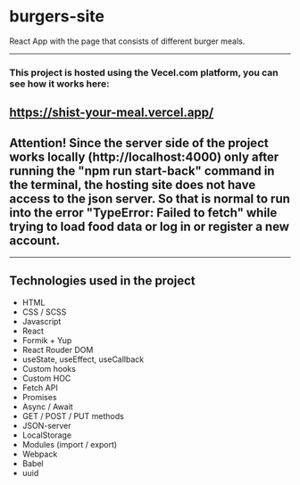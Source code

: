 # burgers-site

React App with the page that consists of different burger meals.

---

### This project is hosted using the Vecel.com platform, you can see how it works here:

## https://shist-your-meal.vercel.app/

## Attention! Since the server side of the project works locally (http://localhost:4000) only after running the "npm run start-back" command in the terminal, the hosting site does not have access to the json server. So that is normal to run into the error "TypeError: Failed to fetch" while trying to load food data or log in or register a new account.

---

## Technologies used in the project

- HTML
- CSS / SCSS
- Javascript
- React
- Formik + Yup
- React Rouder DOM
- useState, useEffect, useCallback
- Custom hooks
- Custom HOC
- Fetch API
- Promises
- Async / Await
- GET / POST / PUT methods
- JSON-server
- LocalStorage
- Modules (import / export)
- Webpack
- Babel
- uuid
